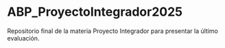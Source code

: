 # ABP_ProyectoIntegrador2025
Repositorio final de la materia Proyecto Integrador para presentar la último evaluación.
